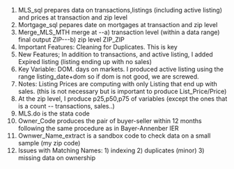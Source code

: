 1. MLS_sql prepares data on transactions,listings (including active listing) and prices at transaction and zip level
2.  Mortgage_sql pepares date on mortgages  at transaction and zip level
3.  Merge_MLS_MTH merge at --a) transaction level (within a data range) final output ZIP---b) zip level ZIP_ZIP
4.  Important Features: Cleaning for Duplicates. This is key
5.  New Features; In addition to transactions, and active listing, I added Expired listing (listing ending up with no sales)
6.  Key Variable: DOM. days on markets. I produced active listing using the range listing_date+dom so if dom is not good, we are screwed.
7.  Notes: Listing Prices are computing with only Listing that end up with sales. (this is not necessary but is important to produce List_Price/Price)
8.  At the zip level, I produce p25,p50,p75 of variables (except the ones that is a count -- transactions, sales..)
9.  MLS.do is the stata code
10. Owner_Code produces the pair of buyer-seller within 12 months following the same procedure as in Bayer-Annenber IER
11. Ownwer_Name_extract is a sandbox code to check data on a small sample (my zip code)
12. Issues with Matching Names: 1) indexing 2) duplicates (minor) 3) missing data on ownership
